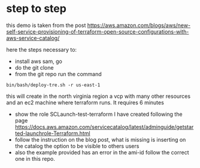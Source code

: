 # step to step
this demo is taken from the post 
https://aws.amazon.com/blogs/aws/new-self-service-provisioning-of-terraform-open-source-configurations-with-aws-service-catalog/

here the steps necessary to:
* install aws sam, go 
* do the git clone
* from the git repo run the command
```
bin/bash/deploy-tre.sh -r us-east-1
```
this will create in the north virginia region a vcp with many other resources and an ec2 machine where terraform runs. It requires 6  minutes
* show the role SCLaunch-test-terraform I have created following the page https://docs.aws.amazon.com/servicecatalog/latest/adminguide/getstarted-launchrole-Terraform.html
* follow the instruction on the blog post, what is missing is inserting on the catalog the option to be visible to others users
* also the example provided has an error in the ami-id follow the correct one in this repo.
